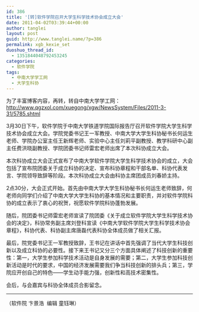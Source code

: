 ```yaml
---
id: 386
title: '[转]软件学院召开大学生科学技术协会成立大会'
date: 2011-04-02T03:39:44+00:00
author: tanglei
layout: post
guid: http://www.tanglei.name/?p=386
permalink: xgb_kexie_set
duoshuo_thread_id:
  - 1351844048792453245
categories:
  - 软件学院
tags:
  - 中南大学学工网
  - 大学生科协
---
```

为了丰富博客内容，再转，转自中南大学学工网：<http://www.qgzxol.com/xuegong/xgw/NewsSystem/Files/2011-3-31/5785.shtml>

3月30日下午，软件学院于中南大学铁道学院国际报告厅召开软件学院大学生科学技术协会成立大会。学院党委书记王一军教授、中南大学大学生科协秘书长何运生老师、学院办公室主任王新辉老师、实验中心主任刘莉平副教授、教学科研中心副主任费洪晓副教授、学院团委书记师雷宏老师出席了本次科协成立大会。

本次科协成立大会正式宣布了中南大学软件学院大学生科学技术协会的成立，大会包括了宣布院团委关于成立科协的决定、宣布科协章程和干部名单、科协代表发言、学院领导致辞等阶段。本次科协成立大会由科协主席团成员刘春娇主持。

2点30分，大会正式开始。首先由中南大学大学生科协秘书长何运生老师致辞，何老师向同学们介绍了中南大学大学生科协的基本情况和主要职责，并对软件学院科协的成立表示了衷心的祝贺，祝愿软件学院科协蓬勃发展。

随后，院团委书记师雷宏老师宣读了院团委《关于成立软件学院大学生科学技术协会的决定》，科协常务副主席刘登科宣读《中南大学软件学院大学生科学技术协会章程》，科协代表、科协副主席唐磊代表科协全体成员做了相关汇报。

最后，院党委书记王一军教授致辞，王书记在讲话中首先强调了当代大学生科技创新以及成立科协的必要性。接下来王书记又分三个方面具体阐述了科技创新的重要性：第一，大学生参加科学技术活动是自身发展的需要；第二，大学生参加科技创新活动是时代的要求，中国的经济发展需要我们争当科技创新的排头兵；第三，学院应开创自己的特色——学生动手能力强，创新性和高技术密集性。

会后，与会嘉宾与科协全体成员合影留念。

* * *

（软件院 卞景浩  编辑 童钰琳）

